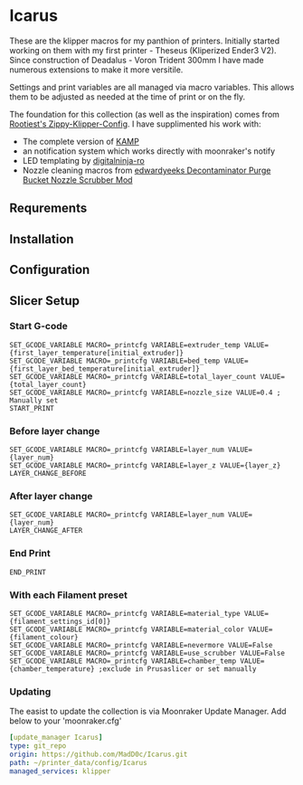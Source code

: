 # Icarus

These are the klipper macros for my panthion of printers. Initially started working on them with my first printer - Theseus (Kliperized Ender3 V2). Since construction of Deadalus - Voron Trident 300mm I have made numerous extensions to make it more versitile.

Settings and print variables are all managed via macro variables. This allows them to be adjusted as needed at the time of print or on the fly.

The foundation for this collection (as well as the inspiration) comes from [Rootiest's Zippy-Klipper-Config](https://github.com/rootiest/zippy-klipper_config). I have supplimented his work with: 
- The complete version of [KAMP](https://github.com/kyleisah/Klipper-Adaptive-Meshing-Purging)
- an notification system which works directly with moonraker's notify
- LED templating by [digitalninja-ro](https://github.com/digitalninja-ro/klipper-neopixel)
- Nozzle cleaning macros from [edwardyeeks Decontaminator Purge Bucket Nozzle Scrubber Mod](https://github.com/VoronDesign/VoronUsers/tree/master/orphaned_mods/printer_mods/edwardyeeks/Decontaminator_Purge_Bucket_%26_Nozzle_Scrubber)

## Requrements

## Installation

## Configuration

## Slicer Setup
### Start G-code
```
SET_GCODE_VARIABLE MACRO=_printcfg VARIABLE=extruder_temp VALUE={first_layer_temperature[initial_extruder]}
SET_GCODE_VARIABLE MACRO=_printcfg VARIABLE=bed_temp VALUE={first_layer_bed_temperature[initial_extruder]}
SET_GCODE_VARIABLE MACRO=_printcfg VARIABLE=total_layer_count VALUE={total_layer_count}
SET_GCODE_VARIABLE MACRO=_printcfg VARIABLE=nozzle_size VALUE=0.4 ; Manually set 
START_PRINT
```
### Before layer change
```
SET_GCODE_VARIABLE MACRO=_printcfg VARIABLE=layer_num VALUE={layer_num}
SET_GCODE_VARIABLE MACRO=_printcfg VARIABLE=layer_z VALUE={layer_z}
LAYER_CHANGE_BEFORE
```
### After layer change
```
SET_GCODE_VARIABLE MACRO=_printcfg VARIABLE=layer_num VALUE={layer_num}
LAYER_CHANGE_AFTER
```
### End Print
```
END_PRINT
```
### With each Filament preset
```
SET_GCODE_VARIABLE MACRO=_printcfg VARIABLE=material_type VALUE={filament_settings_id[0]}
SET_GCODE_VARIABLE MACRO=_printcfg VARIABLE=material_color VALUE={filament_colour}
SET_GCODE_VARIABLE MACRO=_printcfg VARIABLE=nevermore VALUE=False
SET_GCODE_VARIABLE MACRO=_printcfg VARIABLE=use_scrubber VALUE=False
SET_GCODE_VARIABLE MACRO=_printcfg VARIABLE=chamber_temp VALUE={chamber_temperature} ;exclude in Prusaslicer or set manually
```
### Updating
The easist to update the collection is via Moonraker Update Manager. Add below to your 'moonraker.cfg'
```yaml
[update_manager Icarus]
type: git_repo
origin: https://github.com/MadD0c/Icarus.git
path: ~/printer_data/config/Icarus
managed_services: klipper
```